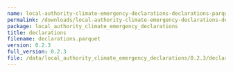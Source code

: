 ```yaml
---
name: local-authority-climate-emergency-declarations-declarations-parquet
permalink: /downloads/local-authority-climate-emergency-declarations-declarations-parquet/0_2_3
package: local_authority_climate_emergency_declarations
title: declarations
filename: declarations.parquet
version: 0.2.3
full_version: 0.2.3
file: /data/local_authority_climate_emergency_declarations/0.2.3/declarations.parquet
---
```

